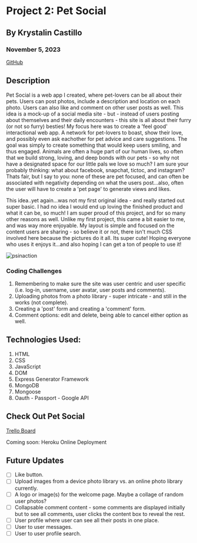 # Project 2: Pet Social

## By Krystalin Castillo

### November 5, 2023

[GitHub](https://github.com/KfromtheChi)


## Description
Pet Social is a web app I created, where pet-lovers can be all about their pets.  Users can post photos, include a description and location on each photo.  Users can also like and comment on other user posts as well.  This idea is a mock-up of a social media site - but - instead of users posting about themselves and their daily encounters - this site is all about their furry (or not so furry) besties!  My focus here was to create a 'feel good' interactional web app.  A network for pet-lovers to boast, show their love, and possibly even ask eachother for pet advice and care suggestions.  The goal was simply to create something that would keep users smiling, and thus engaged.  Animals are often a huge part of our human lives, so often that we build strong, loving, and deep bonds with our pets - so why not have a designated space for our little pals we love so much?  I am sure your probably thinking: what about facebook, snapchat, tictoc, and instagram?  Thats fair, but I say to you: none of these are pet focused, and can often be associated with negativity depending on what the users post...also, often the user will have to create a 'pet page' to generate views and likes.

This idea..yet again...was not my first original idea - and really started out super basic.  I had no idea I would end up loving the finished product and what it can be, so much!  I am super proud of this project, and for so many other reasons as well.  Unlike my first project, this came a bit easier to me, and was way more enjoyable.  My layout is simple and focused on the content users are sharing - so believe it or not, there isn't much CSS involved here because the pictures do it all.  Its super cute!  Hoping everyone who uses it enjoys it...and also hoping I can get a ton of people to use it!


![psinaction](https://github.com/KfromtheChi/Pet-Social-Web-App/assets/145854969/87d5f79f-9749-4d78-91c7-4a4386ea8e39)


### Coding Challenges
1. Remembering to make sure the site was user centric and user specific (i.e. log-in, username, user avatar, user posts and comments).
2. Uploading photos from a photo library - super intricate - and still in the works (not complete).
3. Creating a 'post' form and creating a 'comment' form. 
4. Comment options: edit and delete, being able to cancel either option as well.


## Technologies Used:
1. HTML
2. CSS
3. JavaScript
4. DOM
5. Express Generator Framework
6. MongoDB
7. Mongoose
8. Oauth - Passport - Google API


## Check Out Pet Social

[Trello Board](https://trello.com/invite/b/62YNngoH/ATTI5abade67026b4d23e3be5333b59bf5a5B05EB322/pet-social-web-app)

Coming soon: Heroku Online Deployment


## Future Updates
- [ ] Like button.
- [ ] Upload images from a device photo library vs. an online photo library currently.
- [ ] A logo or image(s) for the welcome page.  Maybe a collage of random user photos?
- [ ] Collapsable comment content - some comments are displayed initially but to see all comments, user clicks the content box to reveal the rest.
- [ ] User profile where user can see all their posts in one place.
- [ ] User to user messages.
- [ ] User to user profile search.
